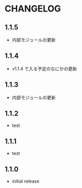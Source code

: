 # CHANGELOG

## 1.1.5
* 内部モジュールの更新

## 1.1.4
* v1.1.4 で入る予定のなにかの更新

## 1.1.3
* 内部モジュールの更新

## 1.1.2
* test

## 1.1.1
* test

## 1.1.0
* initial release
